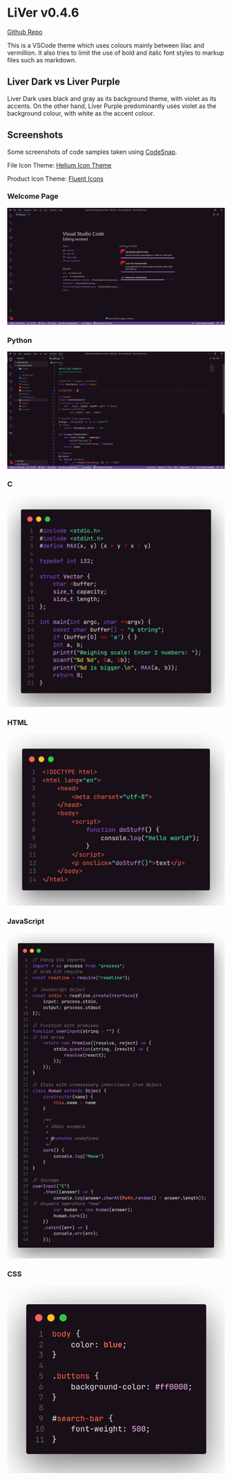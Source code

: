 # LiVer v0.4.6

[Github Repo](https://github.com/RenoirTan/liver)

This is a VSCode theme which uses colours mainly between lilac and vermillion.
It also tries to limit the use of bold and italic font styles to markup files
such as markdown.

## Liver Dark vs Liver Purple

Liver Dark uses black and gray as its background theme, with violet as its
accents. On the other hand, Liver Purple predominantly uses violet as the
background colour, with white as the accent colour.

## Screenshots

Some screenshots of code samples taken using
[CodeSnap](https://marketplace.visualstudio.com/items?itemName=adpyke.codesnap).

File Icon Theme:
[Helium Icon Theme](https://marketplace.visualstudio.com/items?itemName=helgardrichard.helium-icon-theme)

Product Icon Theme:
[Fluent Icons](https://marketplace.visualstudio.com/items?itemName=miguelsolorio.fluent-icons)

### Welcome Page

![Welcome Page](screenshots/welcome_page.png)

### Python

![Python](screenshots/python-s.png)

### C

![C](screenshots/c.png)

### HTML

![HTML](screenshots/html.png)

### JavaScript

![JavaScript](screenshots/javascript.png)

### CSS

![CSS](screenshots/css.png)
